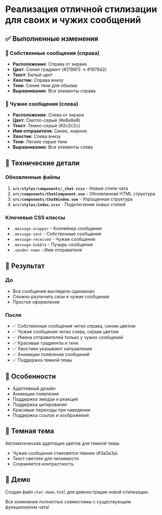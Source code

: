 # Реализация отличной стилизации для своих и чужих сообщений

## ✅ Выполненные изменения

### 🎨 Собственные сообщения (справа)

- **Расположение**: Справа от экрана
- **Цвет**: Синий градиент (#2196f3 → #1976d2)
- **Текст**: Белый цвет
- **Хвостик**: Справа внизу
- **Тени**: Синие тени для объема
- **Выравнивание**: Все элементы справа

### 👥 Чужие сообщения (слева)

- **Расположение**: Слева от экрана
- **Цвет**: Светло-серый (#e8e8e8)
- **Текст**: Темно-серый (#2c2c2c)
- **Имя отправителя**: Синее, жирное
- **Хвостик**: Слева внизу
- **Тени**: Легкие серые тени
- **Выравнивание**: Все элементы слева

## 🔧 Технические детали

### Обновленные файлы

1. **`src/styles/components/_chat.scss`** - Новые стили чата
2. **`src/components/ChatComponent.vue`** - Обновленная HTML структура
3. **`src/components/ChatWindow.vue`** - Упрощенная структура
4. **`src/styles/index.scss`** - Подключение новых стилей

### Ключевые CSS классы

- `.message-wrapper` - Контейнер сообщения
- `.message-sent` - Собственные сообщения
- `.message-received` - Чужие сообщения
- `.message-bubble` - Пузырь сообщения
- `.sender-name` - Имя отправителя

## 🎯 Результат

### До

- Все сообщения выглядели одинаково
- Сложно различить свои и чужие сообщения
- Простое оформление

### После

- ✅ Собственные сообщения четко справа, синим цветом
- ✅ Чужие сообщения четко слева, серым цветом
- ✅ Имена отправителей только у чужих сообщений
- ✅ Красивые градиенты и тени
- ✅ Хвостики указывают направление
- ✅ Анимации появления сообщений
- ✅ Поддержка темной темы

## 📱 Особенности

- Адаптивный дизайн
- Анимации появления
- Поддержка эмодзи и реакций
- Поддержка цитирования
- Красивые переходы при наведении
- Поддержка ссылок и изображений

## 🌙 Темная тема

Автоматическая адаптация цветов для темной темы:

- Чужие сообщения становятся темнее (#3a3a3a)
- Текст светлее для читаемости
- Сохраняется контрастность

## 🚀 Демо

Создан файл `chat-demo.html` для демонстрации новой стилизации.

Все изменения полностью совместимы с существующим функционалом чата!
